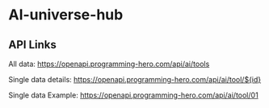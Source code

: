 # AI-universe-hub

## API Links
All data: https://openapi.programming-hero.com/api/ai/tools

Single data details: https://openapi.programming-hero.com/api/ai/tool/${id}

Single data Example: https://openapi.programming-hero.com/api/ai/tool/01
